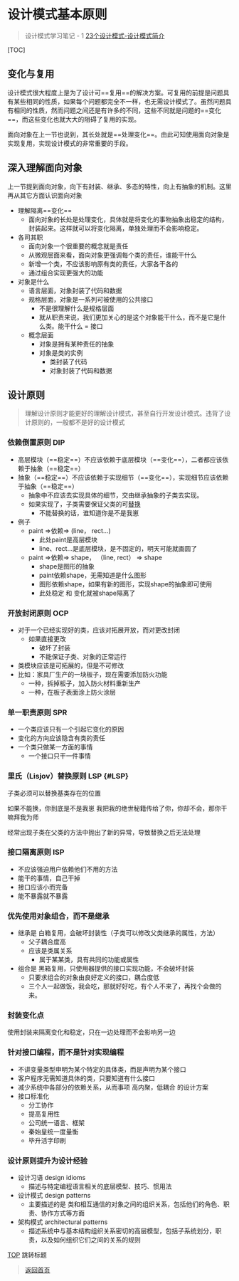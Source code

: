 # 设计模式基本原则

> 设计模式学习笔记 - 1 [23个设计模式-设计模式简介](https://www.bilibili.com/video/BV1kW411P7KS?p=2)

[TOC]

## 变化与复用

设计模式很大程度上是为了设计可==复用==的解决方案。可复用的前提是问题具有某些相同的性质，如果每个问题都完全不一样，也无需设计模式了。虽然问题具有相同的性质，然而问题之间还是有许多的不同，这些不同就是问题的==变化==，而这些变化也就大大的阻碍了复用的实现。

面向对象在上一节也说到，其长处就是==处理变化==。由此可知使用面向对象是实现复用，实现设计模式的非常重要的手段。

## 深入理解面向对象

上一节提到面向对象，向下有封装、继承、多态的特性，向上有抽象的机制。这里再从其它方面认识面向对象

- 理解隔离==变化==
  - 面向对象的长处是处理变化，具体就是将变化的事物抽象出稳定的结构，封装起来。这样就可以将变化隔离，单独处理而不会影响稳定。
- 各司其职
  - 面向对象一个很重要的概念就是责任
  - 从微观层面来看，面向对象更强调每个类的责任，谁能干什么
  - 新增一个类，不应该影响原有类的责任，大家各干各的
  - 通过组合实现更强大的功能
- 对象是什么
  - 语言层面，对象封装了代码和数据
  - 规格层面，对象是一系列可被使用的公共接口
    - 不是很理解什么是规格层面
    - 就从职责来说，我们更加关心的是这个对象能干什么，而不是它是什么类。能干什么 = 接口
  - 概念层面
    - 对象是拥有某种责任的抽象
    - 对象是类的实例
      - 类封装了代码
      - 对象封装了代码和数据

## 设计原则

> 理解设计原则才能更好的理解设计模式，甚至自行开发设计模式。违背了设计原则的，一般都不是好的设计模式

### 依赖倒置原则 DIP

- 高层模块（==稳定==）不应该依赖于底层模块（==变化==），二者都应该依赖于抽象（==稳定==）
- 抽象（==稳定==）不应该依赖于实现细节（==变化==），实现细节应该依赖于抽象（==稳定==）
  - 抽象中不应该去实现具体的细节，交由继承抽象的子类去实现。
  - 如果实现了，子类需要保证父类的可[替换](#LSP)
    - 不能替换的话，谁知道你是不是我崽
- 例子
  - paint =>依赖=> (line， rect...)
    - 此处paint是高层模块
    - line、rect...是底层模块，是不固定的，明天可能就画圆了
  - paint =>依赖=> shape， （line, rect） => shape
    - shape是图形的抽象
    - paint依赖shape，无需知道是什么图形
    - 图形依赖shape，如果有新的图形，实现shape的抽象即可使用
    - 此处稳定 和 变化就被shape隔离了

### 开放封闭原则 OCP

- 对于一个已经实现好的类，应该对拓展开放，而对更改封闭
  - 如果直接更改
    - 破坏了封装
    - 不能保证子类、对象的正常运行
- 类模块应该是可拓展的，但是不可修改
- 比如：家具厂生产的一块板子，现在需要添加防火功能
  - 一种，拆掉板子，加入防火材料重新生产
  - 一种，在板子表面涂上防火涂层

### 单一职责原则 SPR

- 一个类应该只有一个引起它变化的原因
- 变化的方向应该隐含有类的责任
- 一个类只做某一方面的事情
  - 一个接口只干一件事情

### 里氏（Lisjov）替换原则 LSP {#LSP}

子类必须可以替换基类存在的位置

如果不能换，你到底是不是我崽
我把我的绝世秘籍传给了你，你却不会，那你干嘛拜我为师

经常出现子类在父类的方法中抛出了新的异常，导致替换之后无法处理

### 接口隔离原则 ISP

- 不应该强迫用户依赖他们不用的方法
- 能干的事情，自己干掉
- 接口应该小而完备
- 能不暴露就不暴露

### 优先使用对象组合，而不是继承

- 继承是 白箱复用，会破坏封装性（子类可以修改父类继承的属性，方法）
  - 父子耦合度高
  - 应该是类属关系
    - 属于某某类，具有共同的功能或属性
- 组合是 黑箱复用，只使用器提供的接口实现功能，不会破坏封装
  - 只要求组合的对象由良好定义的接口，耦合度低
  - 三个人一起做饭，我会吃，那就好好吃，有个人不来了，再找个会做的来。

### 封装变化点

使用封装来隔离变化和稳定，只在一边处理而不会影响另一边

### 针对接口编程，而不是针对实现编程

- 不讲变量类型申明为某个特定的具体类，而是声明为某个接口
- 客户程序无需知道具体的类，只要知道有什么接口
- 减少系统中各部分的依赖关系，从而事项 高内聚，低耦合 的设计方案
- 接口标准化
  - 分工协作
  - 提高复用性
  - 公司统一语言、框架
  - 秦始皇统一度量衡
  - 毕升活字印刷

### 设计原则提升为设计经验

- 设计习语 design idioms
  - 描述与特定编程语言相关的底层模型、技巧、惯用法
- 设计模式 design patterns
  - 主要描述的是 类和相互通信的对象之间的组织关系，包括他们的角色、职责、协作方式等方面
- 架构模式 architectural patterns
  - 描述系统中与基本结构组织关系密切的高层模型，包括子系统划分，职责，以及如何组织它们之间的关系的规则  

[TOP](#title-home) 跳转标题

> [返回首页](/index.html)